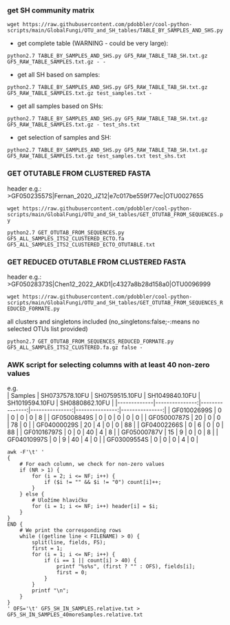 
### get SH community matrix

`wget https://raw.githubusercontent.com/pdobbler/cool-python-scripts/main/GlobalFungi/OTU_and_SH_tables/TABLE_BY_SAMPLES_AND_SHS.py`


- get complete table (WARNING - could be very large):

`python2.7 TABLE_BY_SAMPLES_AND_SHS.py GF5_RAW_TABLE_TAB_SH.txt.gz GF5_RAW_TABLE_SAMPLES.txt.gz - -`

- get all SH based on samples:

`python2.7 TABLE_BY_SAMPLES_AND_SHS.py GF5_RAW_TABLE_TAB_SH.txt.gz GF5_RAW_TABLE_SAMPLES.txt.gz test_samples.txt -`

- get all samples based on SHs:

`python2.7 TABLE_BY_SAMPLES_AND_SHS.py GF5_RAW_TABLE_TAB_SH.txt.gz GF5_RAW_TABLE_SAMPLES.txt.gz - test_shs.txt`

- get selection of samples and SH:

`python2.7 TABLE_BY_SAMPLES_AND_SHS.py GF5_RAW_TABLE_TAB_SH.txt.gz GF5_RAW_TABLE_SAMPLES.txt.gz test_samples.txt test_shs.txt`


### GET OTUTABLE FROM CLUSTERED FASTA

header e.g.: >GF05023557S|Fernan_2020_JZ12|e7c017be559f77ec|OTU0027655

`wget https://raw.githubusercontent.com/pdobbler/cool-python-scripts/main/GlobalFungi/OTU_and_SH_tables/GET_OTUTAB_FROM_SEQUENCES.py`

`python2.7 GET_OTUTAB_FROM_SEQUENCES.py GF5_ALL_SAMPLES_ITS2_CLUSTERED_ECTO.fa GF5_ALL_SAMPLES_ITS2_CLUSTERED_ECTO_OTUTABLE.txt`


### GET REDUCED OTUTABLE FROM CLUSTERED FASTA

header e.g.: >GF05028373S|Chen12_2022_AKD1|c4327a8b28d158a0|OTU0096999

`wget https://raw.githubusercontent.com/pdobbler/cool-python-scripts/main/GlobalFungi/OTU_and_SH_tables/GET_OTUTAB_FROM_SEQUENCES_REDUCED_FORMATE.py`

all clusters and singletons included (no_singletons:false;-:means no selected OTUs list provided)

`python2.7 GET_OTUTAB_FROM_SEQUENCES_REDUCED_FORMATE.py GF5_ALL_SAMPLES_ITS2_CLUSTERED.fa.gz false -`

### AWK script for selecting columns with at least 40 non-zero values

e.g.  
| Samples     | SH0737578.10FU | SH0759515.10FU | SH1049840.10FU | SH1019594.10FU | SH0880862.10FU |
|-------------|---------------:|---------------:|---------------:|---------------:|---------------:|
| GF01002699S |             0  |             0  |             0  |             0  |             8  |
| GF05008849S |             0  |             0  |             0  |             0  |             0  |
| GF05000787S |            20  |             0  |             0  |            78  |             0  |
| GF04000029S |            20  |             4  |             0  |             0  |            88  |
| GF04002266S |             0  |             6  |             0  |             0  |            88  |
| GF01016797S |             0  |             0  |            40  |             4  |             8  |
| GF05000787V |            15  |             9  |             0  |             0  |             8  |
| GF04010997S |             0  |             9  |            40  |             4  |             0  |
| GF03009554S |             0  |             0  |             0  |             4  |             0  |

```
awk -F'\t' '
{
    # For each column, we check for non-zero values
    if (NR > 1) {
        for (i = 2; i <= NF; i++) {
            if ($i != "" && $i != "0") count[i]++;
        }
    } else {
        # Uložíme hlavičku
        for (i = 1; i <= NF; i++) header[i] = $i;
    }
}
END {
    # We print the corresponding rows
    while ((getline line < FILENAME) > 0) {
        split(line, fields, FS);
        first = 1;
        for (i = 1; i <= NF; i++) {
            if (i == 1 || count[i] > 40) {
                printf "%s%s", (first ? "" : OFS), fields[i];
                first = 0;
            }
        }
        printf "\n";
    }
}
' OFS='\t' GF5_SH_IN_SAMPLES.relative.txt > GF5_SH_IN_SAMPLES_40moreSamples.relative.txt
```


